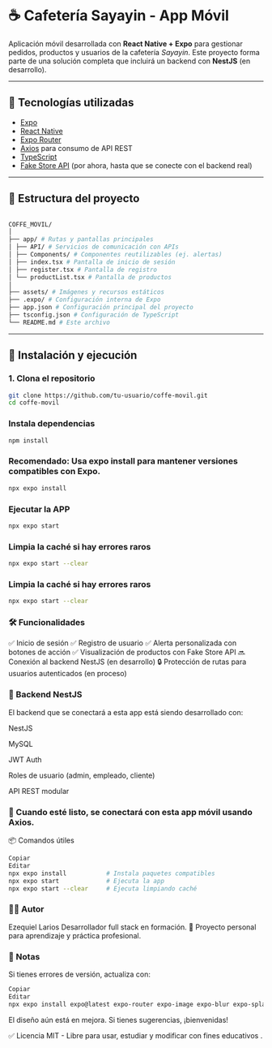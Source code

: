 # ☕ Cafetería Sayayin - App Móvil

Aplicación móvil desarrollada con **React Native + Expo** para gestionar pedidos, productos y usuarios de la cafetería *Sayayin*. Este proyecto forma parte de una solución completa que incluirá un backend con **NestJS** (en desarrollo).

---

## 📱 Tecnologías utilizadas

- [Expo](https://expo.dev/)
- [React Native](https://reactnative.dev/)
- [Expo Router](https://expo.github.io/router/)
- [Axios](https://axios-http.com/) para consumo de API REST
- [TypeScript](https://www.typescriptlang.org/)
- [Fake Store API](https://fakestoreapi.com/) (por ahora, hasta que se conecte con el backend real)

---

## 📁 Estructura del proyecto
```bash

COFFE_MOVIL/
│
├── app/ # Rutas y pantallas principales
│ ├── API/ # Servicios de comunicación con APIs
│ ├── Components/ # Componentes reutilizables (ej. alertas)
│ ├── index.tsx # Pantalla de inicio de sesión
│ ├── register.tsx # Pantalla de registro
│ └── productList.tsx # Pantalla de productos
│
├── assets/ # Imágenes y recursos estáticos
├── .expo/ # Configuración interna de Expo
├── app.json # Configuración principal del proyecto
├── tsconfig.json # Configuración de TypeScript
└── README.md # Este archivo
```

---

## 🚀 Instalación y ejecución

### 1. Clona el repositorio

```bash
git clone https://github.com/tu-usuario/coffe-movil.git
cd coffe-movil
```

### Instala dependencias
```bash
npm install
```
###  Recomendado: Usa expo install para mantener versiones compatibles con Expo.

```bash
npx expo install

```
### Ejecutar la APP
```bash
npx expo start

```
### Limpia la caché si hay errores raros
```bash
npx expo start --clear

```
### Limpia la caché si hay errores raros
```bash
npx expo start --clear

```
### 🛠 Funcionalidades
✅ Inicio de sesión
✅ Registro de usuario
✅ Alerta personalizada con botones de acción
✅ Visualización de productos con Fake Store API
🔜 Conexión al backend NestJS (en desarrollo)
🔒 Protección de rutas para usuarios autenticados (en proceso)

### 🔗 Backend NestJS

El backend que se conectará a esta app está siendo desarrollado con:

NestJS

MySQL

JWT Auth

Roles de usuario (admin, empleado, cliente)

API REST modular

### 📌 Cuando esté listo, se conectará con esta app móvil usando Axios.

📦 Comandos útiles
```bash
Copiar
Editar
npx expo install           # Instala paquetes compatibles
npx expo start             # Ejecuta la app
npx expo start --clear     # Ejecuta limpiando caché
```
### 🙋‍♂️ Autor
Ezequiel Larios
Desarrollador full stack en formación.
🚀 Proyecto personal para aprendizaje y práctica profesional.

### 📌 Notas
Si tienes errores de versión, actualiza con:

```bash
Copiar
Editar
npx expo install expo@latest expo-router expo-image expo-blur expo-splash-screen react-native
```

El diseño aún está en mejora. Si tienes sugerencias, ¡bienvenidas!

✅ Licencia
MIT - Libre para usar, estudiar y modificar con fines educativos .

